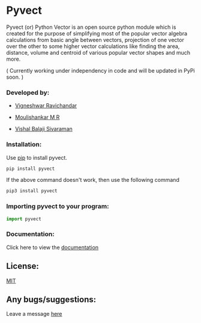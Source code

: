 # Pyvect

Pyvect (or) Python Vector is an open source python module which is created for the purpose of simplifying most of the popular vector algebra calculations from basic angle between vectors, projection of one vector over the other to some higher vector calculations like finding the area, distance, volume and centroid of various popular vector shapes and much more.

( Currently working under independency in code and will be updated in PyPi soon. )

### Developed by:

* [Vigneshwar Ravichandar](https://github.com/ToastCoder/)

* [Moulishankar M R](https://github.com/Moulishankar10)

* [Vishal Balaji Sivaraman](https://github.com/The-SocialLion)

### Installation:

Use [pip](https://pip.pypa.io/en/stable/) to install pyvect.

```bash
pip install pyvect
```

If the above command doesn't work, then use the following command

```bash
pip3 install pyvect
```

### Importing pyvect to your program:

```python
import pyvect
```

### Documentation:

Click here to view the [documentation](https://pyvect.readthedocs.io/)


## License:
[MIT](https://choosealicense.com/licenses/mit/)

## Any bugs/suggestions:
Leave a message [here](https://t.me/ToastCoder)

